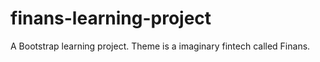 # finans-learning-project
A Bootstrap learning project. Theme is a imaginary fintech called Finans.
